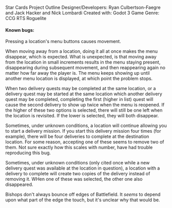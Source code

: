 Star Cards Project Outline
Designer/Developers: Ryan Culbertson-Faegre and Jack Hacker and Nick Lombardi
Created with: Godot 3
Game Genre: CCG RTS Roguelite

#### Known bugs:

Pressing a location's menu buttons causes movement.

When moving away from a location, doing it all at once makes the menu disappear, which is expected. What is unexpected, is that moving away from the location in small increments results in the menu staying present, disappearing during subsequent movement, and then reappearing again no matter how far away the player is. The menu keeps showing up until another menu location is displayed, at which point the problem stops.

When two delivery quests may be completed at the same location, or a delivery quest may be started at the same location which another delivery quest may be completed, completing the first (higher in list) quest will cause the second delivery to show up twice when the menu is reopened. If the higher of these two options is selected, there will still be one left when the location is revisited. If the lower is selected, they will both disappear.

Sometimes, under unknown conditions, a location will continue allowing you to start a delivery mission. If you start this delivery mission four times (for example), there will be four deliveries to complete at the destination location. For some reason, accepting one of these seems to remove two of them. Not sure exactly how this scales with number, have had trouble reproducing this bug.

Sometimes, under unknown conditions (only cited once while a new delivery quest was available at the location in question), a location with a delivery to complete will create two copies of the delivery instead of removing it. WHen one of these was selected, the other one also disappeared.

Bishops don't always bounce off edges of Battlefield. It *seems* to depend upon what part of the edge the touch, but it's unclear why that would be.